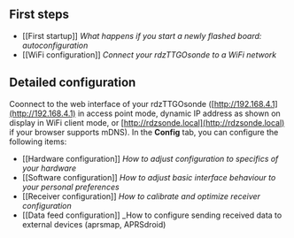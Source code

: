 ## First steps ## 
* [[First startup]] _What happens if you start a newly flashed board: autoconfiguration_
* [[WiFi configuration]] _Connect your rdzTTGOsonde to a WiFi network_

## Detailed configuration ##
Coonnect to the web interface of your rdzTTGOsonde ([http://192.168.4.1](http://192.168.4.1) in access point mode, dynamic IP address as shown on display in WiFi client mode, or [http://rdzsonde.local](http://rdzsonde.local) if your browser supports mDNS). In the **Config** tab, you can configure the following items:
* [[Hardware configuration]] _How to adjust configuration to specifics of your hardware_
* [[Software configuration]] _How to adjust basic interface behaviour to your personal preferences_
* [[Receiver configuration]] _How to calibrate and optimize receiver configuration_
* [[Data feed configuration]] _How to configure sending received data to external devices (aprsmap, APRSdroid)
